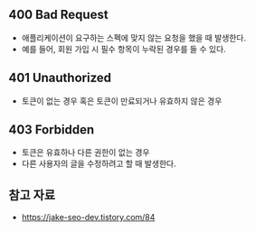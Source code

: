 ## 400 Bad Request

- 애플리케이션이 요구하는 스펙에 맞지 않는 요청을 했을 때 발생한다.
- 예를 들어, 회원 가입 시 필수 항목이 누락된 경우를 들 수 있다.

## 401 Unauthorized

- 토큰이 없는 경우 혹은 토큰이 만료되거나 유효하지 않은 경우

## 403 Forbidden

- 토큰은 유효하나 다른 권한이 없는 경우
- 다른 사용자의 글을 수정하려고 할 때 발생한다.

## 참고 자료

- https://jake-seo-dev.tistory.com/84
